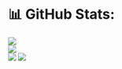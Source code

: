 # 📊 GitHub Stats:
![](https://github-readme-stats.vercel.app/api?username=December00&theme=dark&hide_border=false&include_all_commits=false&count_private=false)<br/>
![](https://github-readme-streak-stats.herokuapp.com/?user=December00&theme=dark&hide_border=false)<br/>![](https://github-profile-summary-cards.vercel.app/api/cards/repos-per-language?username=December00&theme=solarized_dark)
![](https://github-profile-summary-cards.vercel.app/api/cards/most-commit-language?username=December00&theme=dark)
